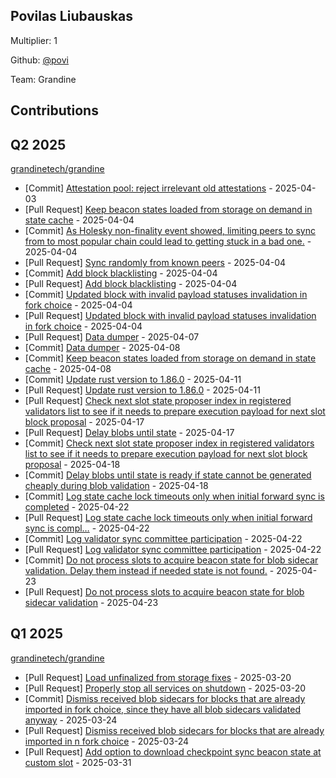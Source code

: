 
## Povilas Liubauskas
Multiplier: 1

Github: [@povi](https://github.com/povi)

Team: Grandine

## Contributions

## Q2 2025


[grandinetech/grandine](https://github.com/grandinetech/grandine)
* [Commit] [Attestation pool: reject irrelevant old attestations](https://github.com/grandinetech/grandine/commit/79277a2a69d888544fb591613d9c03deef971ebf) - 2025-04-03
* [Pull Request] [Keep beacon states loaded from storage on demand in state cache](https://github.com/grandinetech/grandine/pull/160) - 2025-04-04
* [Commit] [As Holesky non-finality event showed, limiting peers to sync from to most popular chain could lead to getting stuck in a bad one.](https://github.com/grandinetech/grandine/commit/d9e759cdf5df2d7eac5622d80bc7fae1d22e14d9) - 2025-04-04
* [Pull Request] [Sync randomly from known peers](https://github.com/grandinetech/grandine/pull/158) - 2025-04-04
* [Commit] [Add block blacklisting](https://github.com/grandinetech/grandine/commit/e155226eccae2861fb56d0e22ae40eae85e79080) - 2025-04-04
* [Pull Request] [Add block blacklisting](https://github.com/grandinetech/grandine/pull/155) - 2025-04-04
* [Commit] [Updated block with invalid payload statuses invalidation in fork choice](https://github.com/grandinetech/grandine/commit/3648ccb37224964b750c47a77916b1249f9d2d8a) - 2025-04-04
* [Pull Request] [Updated block with invalid payload statuses invalidation in fork choice](https://github.com/grandinetech/grandine/pull/154) - 2025-04-04
* [Pull Request] [Data dumper](https://github.com/grandinetech/grandine/pull/163) - 2025-04-07
* [Commit] [Data dumper](https://github.com/grandinetech/grandine/commit/47b771c7147af84296154ed401db0dabc50208e2) - 2025-04-08
* [Commit] [Keep beacon states loaded from storage on demand in state cache](https://github.com/grandinetech/grandine/commit/ce7476aa0a0dc3eb5438814d796e2726aa07cc32) - 2025-04-08
* [Commit] [Update rust version to 1.86.0](https://github.com/grandinetech/grandine/commit/20803bbc4c198ec8aa4f0fa56880e1335b5174e1) - 2025-04-11
* [Pull Request] [Update rust version to 1.86.0](https://github.com/grandinetech/grandine/pull/172) - 2025-04-11
* [Pull Request] [Check next slot state proposer index in registered validators list to see if it needs to prepare execution payload for next slot block proposal](https://github.com/grandinetech/grandine/pull/185) - 2025-04-17
* [Pull Request] [Delay blobs until state](https://github.com/grandinetech/grandine/pull/183) - 2025-04-17
* [Commit] [Check next slot state proposer index in registered validators list to see if it needs to prepare execution payload for next slot block proposal](https://github.com/grandinetech/grandine/commit/e1af742face1a7af68fbcb8ed1845d7ade27e953) - 2025-04-18
* [Commit] [Delay blobs until state is ready if state cannot be generated cheaply during blob validation](https://github.com/grandinetech/grandine/commit/f6d472f38b7f0229b552f91f584e7c64b64ea068) - 2025-04-18
* [Commit] [Log state cache lock timeouts only when initial forward sync is completed](https://github.com/grandinetech/grandine/commit/072cf386d36ceefe43d1602d0e56675dabf1473e) - 2025-04-22
* [Pull Request] [Log state cache lock timeouts only when initial forward sync is compl…](https://github.com/grandinetech/grandine/pull/190) - 2025-04-22
* [Commit] [Log validator sync committee participation](https://github.com/grandinetech/grandine/commit/46ef4dca3670f02b307f8e1702a872738f82e9b4) - 2025-04-22
* [Pull Request] [Log validator sync committee participation](https://github.com/grandinetech/grandine/pull/188) - 2025-04-22
* [Commit] [Do not process slots to acquire beacon state for blob sidecar validation. Delay them instead if needed state is not found.](https://github.com/grandinetech/grandine/commit/1818232735c6b22de2da3d0fc007953308f8a2da) - 2025-04-23
* [Pull Request] [Do not process slots to acquire beacon state for blob sidecar validation](https://github.com/grandinetech/grandine/pull/192) - 2025-04-23
## Q1 2025

[grandinetech/grandine](https://github.com/grandinetech/grandine)
* [Pull Request] [Load unfinalized from storage fixes](https://github.com/grandinetech/grandine/pull/137) - 2025-03-20
* [Pull Request] [Properly stop all services on shutdown](https://github.com/grandinetech/grandine/pull/136) - 2025-03-20
* [Commit] [Dismiss received blob sidecars for blocks that are already imported in fork choice, since they have all blob sidecars validated anyway](https://github.com/grandinetech/grandine/commit/f67342dc9f9291817ac48314e977cdadf46b27b8) - 2025-03-24
* [Pull Request] [Dismiss received blob sidecars for blocks that are already imported in n fork choice](https://github.com/grandinetech/grandine/pull/140) - 2025-03-24
* [Pull Request] [Add option to download checkpoint sync beacon state at custom slot](https://github.com/grandinetech/grandine/pull/144) - 2025-03-31
